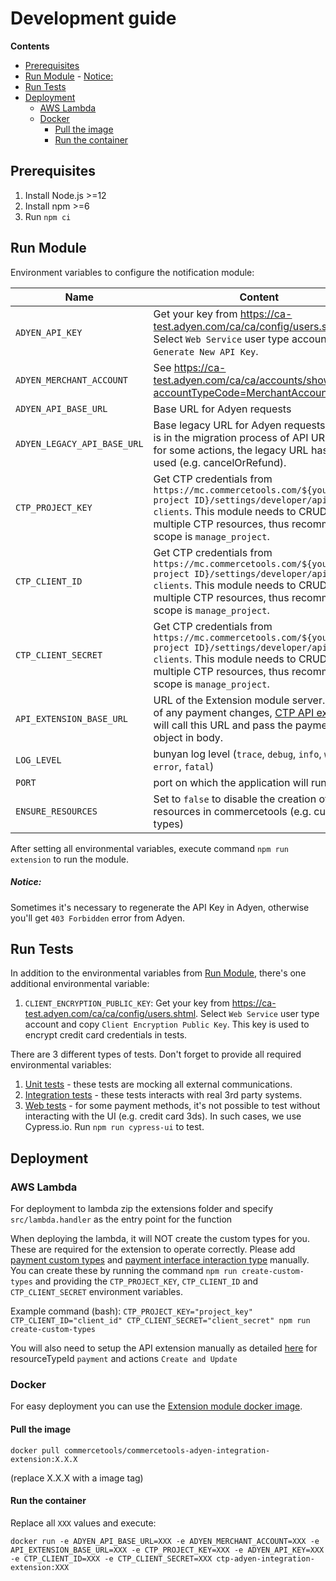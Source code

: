 # Development guide

<!-- START doctoc generated TOC please keep comment here to allow auto update -->
<!-- DON'T EDIT THIS SECTION, INSTEAD RE-RUN doctoc TO UPDATE -->
**Contents**

- [Prerequisites](#prerequisites)
- [Run Module](#run-module)
      - [Notice:](#notice)
- [Run Tests](#run-tests)
- [Deployment](#deployment)
  - [AWS Lambda](#aws-lambda)
  - [Docker](#docker)
    - [Pull the image](#pull-the-image)
    - [Run the container](#run-the-container)

<!-- END doctoc generated TOC please keep comment here to allow auto update -->

## Prerequisites
1. Install Node.js >=12
1. Install npm >=6
1. Run `npm ci`

## Run Module
Environment variables to configure the notification module:

| Name | Content | Required | Default value |
| --- | --- | --- | --- |
|`ADYEN_API_KEY` | Get your key from https://ca-test.adyen.com/ca/ca/config/users.shtml. Select `Web Service` user type account and `Generate New API Key`. | YES | |
|`ADYEN_MERCHANT_ACCOUNT` | See https://ca-test.adyen.com/ca/ca/accounts/show.shtml?accountTypeCode=MerchantAccount | YES | |
|`ADYEN_API_BASE_URL` | Base URL for Adyen requests | NO | `https://checkout-test.adyen.com/v40` |
|`ADYEN_LEGACY_API_BASE_URL` | Base legacy URL for Adyen requests. Adyen is in the migration process of API URLs and for some actions, the legacy URL has to be used (e.g. cancelOrRefund). | NO | `https://pal-test.adyen.com/pal/servlet/Payment/v52` |
|`CTP_PROJECT_KEY` | Get CTP credentials from `https://mc.commercetools.com/${your CTP project ID}/settings/developer/api-clients`. This module needs to CRUD multiple CTP resources, thus recommended scope is `manage_project`. |  YES | |
|`CTP_CLIENT_ID` | Get CTP credentials from `https://mc.commercetools.com/${your CTP project ID}/settings/developer/api-clients`. This module needs to CRUD multiple CTP resources, thus recommended scope is `manage_project`. | YES | |
|`CTP_CLIENT_SECRET` | Get CTP credentials from `https://mc.commercetools.com/${your CTP project ID}/settings/developer/api-clients`. This module needs to CRUD multiple CTP resources, thus recommended scope is `manage_project`. | YES | |
|`API_EXTENSION_BASE_URL` | URL of the Extension module server. In case of any payment changes, [CTP API extension](https://docs.commercetools.com/http-api-projects-api-extensions) will call this URL and pass the payment object in body. | YES | |
|`LOG_LEVEL` | bunyan log level (`trace`, `debug`, `info`, `warn`, `error`, `fatal`)| NO | `info`
|`PORT` | port on which the application will run | NO | 8080
|`ENSURE_RESOURCES` | Set to `false` to disable the creation of resources in commercetools (e.g. custom types) | NO | `true`


After setting all environmental variables, execute command `npm run extension` to run the module.
##### Notice:
Sometimes it's necessary to regenerate the API Key in Adyen, otherwise you'll get `403 Forbidden` error from Adyen.

## Run Tests
In addition to the environmental variables from [Run Module](#run-module), there's one additional environmental variable:
1. `CLIENT_ENCRYPTION_PUBLIC_KEY`: Get your key from https://ca-test.adyen.com/ca/ca/config/users.shtml. Select `Web Service` user type account and copy `Client Encryption Public Key`. This key is used to encrypt credit card credentials in tests.

There are 3 different types of tests. Don't forget to provide all required environmental variables:
1. [Unit tests](../test/unit) - these tests are mocking all external communications.
1. [Integration tests](../test/integration) - these tests interacts with real 3rd party systems.
1. [Web tests](../../cypress/integration) - for some payment methods, it's not possible to test without interacting
with the UI (e.g. credit card 3ds). In such cases, we use Cypress.io. Run `npm run cypress-ui` to test.

## Deployment

### AWS Lambda

For deployment to lambda zip the extensions folder and specify `src/lambda.handler` as the entry point for the function

When deploying the lambda, it will NOT create the custom types for you. These are required for the extension to operate correctly. Please add [payment custom types](../resources/payment-custom-types.json) and [payment interface interaction type](../resources/payment-interface-interaction-type.json) manually.
You can create these by running the command `npm run create-custom-types` and providing the `CTP_PROJECT_KEY`, `CTP_CLIENT_ID` and `CTP_CLIENT_SECRET` environment variables.

Example command (bash): `CTP_PROJECT_KEY="project_key" CTP_CLIENT_ID="client_id" CTP_CLIENT_SECRET="client_secret" npm run create-custom-types`

You will also need to setup the API extension manually as detailed [here](https://docs.commercetools.com/http-api-projects-api-extensions) for resourceTypeId `payment` and actions `Create and Update`

### Docker
For easy deployment you can use the [Extension module docker image](https://hub.docker.com/r/commercetools/commercetools-adyen-integration-extension/tags).

#### Pull the image 
```
docker pull commercetools/commercetools-adyen-integration-extension:X.X.X
```
(replace X.X.X with a image tag)

#### Run the container

Replace all `XXX` values and execute:
```
docker run -e ADYEN_API_BASE_URL=XXX -e ADYEN_MERCHANT_ACCOUNT=XXX -e API_EXTENSION_BASE_URL=XXX -e CTP_PROJECT_KEY=XXX -e ADYEN_API_KEY=XXX -e CTP_CLIENT_ID=XXX -e CTP_CLIENT_SECRET=XXX ctp-adyen-integration-extension:XXX
```
